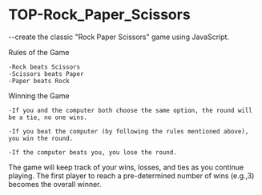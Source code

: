 # TOP-Rock_Paper_Scissors

--create the classic "Rock Paper Scissors" game using JavaScript.

Rules of the Game

    -Rock beats Scissors
    -Scissors beats Paper
    -Paper beats Rock

Winning the Game

    -If you and the computer both choose the same option, the round will be a tie, no one wins.

    -If you beat the computer (by following the rules mentioned above), you win the round.

    -If the computer beats you, you lose the round.

The game will keep track of your wins, losses, and ties as you continue playing. The first player to reach a pre-determined number of wins (e.g.,3) becomes the overall winner.
<!-- 
This project was created and maintained by github.com/jacosquirelee for The Odin Project. -->